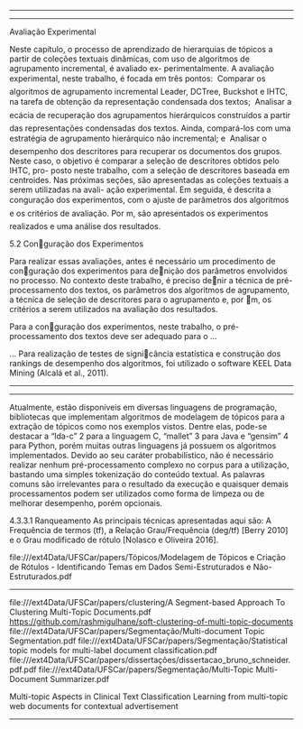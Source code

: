 -------------------------------------------------------------------------
-------------------------------------------------------------------------

Avaliação Experimental

Neste capítulo, o processo de aprendizado de hierarquias de tópicos a partir de coleções
textuais dinâmicas, com uso de algoritmos de agrupamento incremental, é avaliado ex-
perimentalmente. A avaliação experimental, neste trabalho, é focada em três pontos:

Comparar os algoritmos de agrupamento incremental Leader, DCTree, Buckshot e
IHTC, na tarefa de obtenção da representação condensada dos textos;

Analisar a ecácia de recuperação dos agrupamentos hierárquicos construídos a
partir das representações condensadas dos textos.
Ainda, compará-los com uma
estratégia de agrupamento hierárquico não incremental; e

Analisar o desempenho dos descritores para recuperar os documentos dos grupos.
Neste caso, o objetivo é comparar a seleção de descritores obtidos pelo IHTC, pro-
posto neste trabalho, com a seleção de descritores baseada em centroides.
Nas próximas seções, são apresentadas as coleções textuais a serem utilizadas na avali-
ação experimental. Em seguida, é descrita a conguração dos experimentos, com o ajuste
de parâmetros dos algoritmos e os critérios de avaliação.
Por m, são apresentados os
experimentos realizados e uma análise dos resultados.


5.2 Conguração dos Experimentos

Para realizar essas avaliações, antes é necessário um procedimento de conguração dos
experimentos para denição dos parâmetros envolvidos no processo. No contexto deste
trabalho, é preciso denir a técnica de pré-processamento dos textos, os parâmetros dos
algoritmos de agrupamento, a técnica de seleção de descritores para o agrupamento e, por
m, os critérios a serem utilizados na avaliação dos resultados.

Para a conguração dos experimentos, neste trabalho, o pré-processamento dos textos
deve ser adequado para o ...

... Para realização de testes de signicância estatística e construção dos rankings de desempenho
dos algoritmos, foi utilizado o software KEEL Data Mining (Alcalá et al., 2011).


-------------------------------------------------------------------------
-------------------------------------------------------------------------

Atualmente, estão disponíveis em diversas linguagens de programação,
bibliotecas que implementam algoritmos de modelagem de tópicos para a extração de
tópicos como nos exemplos vistos. Dentre elas, pode-se destacar a “lda-c” 2 para a
linguagem C, “mallet” 3 para Java e “gensim” 4 para Python, porém muitas outras
linguagens já possuem os algoritmos implementados. Devido ao seu caráter probabilístico, não é necessário realizar nenhum pré-processamento complexo no corpus
para a utilização, bastando uma simples tokenização do conteúdo textual. As palavras
comuns são irrelevantes para o resultado da execução e quaisquer demais processamentos
podem ser utilizados como forma de limpeza ou de melhorar desempenho, porém
opcionais.


4.3.3.1 Ranqueamento
As principais técnicas apresentadas aqui são: A Frequência de termos (tf), a
Relação Grau/Frequência (deg/tf) [Berry 2010] e o Grau modificado de rótulo
[Nolasco e Oliveira 2016].


file:///ext4Data/UFSCar/papers/Tópicos/Modelagem de Tópicos e Criação de Rótulos - Identificando Temas em Dados Semi-Estruturados e Não-Estruturados.pdf


--------------------------------------------------


file:///ext4Data/UFSCar/papers/clustering/A Segment-based Approach To Clustering Multi-Topic Documents.pdf
https://github.com/rashmigulhane/soft-clustering-of-multi-topic-documents
file:///ext4Data/UFSCar/papers/Segmentação/Multi-document Topic Segmentation.pdf
file:///ext4Data/UFSCar/papers/Segmentação/Statistical topic models for multi-label document classification.pdf
file:///ext4Data/UFSCar/papers/dissertações/dissertacao_bruno_schneider.pdf.pdf
file:///ext4Data/UFSCar/papers/Segmentação/Multi-Topic Multi-Document Summarizer.pdf

Multi-topic Aspects in Clinical Text Classification
Learning from multi-topic web documents for contextual advertisement



--------------------




